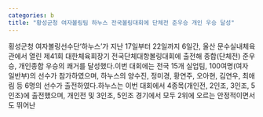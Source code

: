 ```yaml
---
categories: b
title: "황성군청 여자볼링팀 하누스 전국볼링대회에 단체전 준우승 개인 우승 달성"
---
```

횡성군청 여자볼링선수단‘하누스’가 지난 17일부터 22일까지 6일간, 울산 문수실내체육관에서 열린 제41회 대한체육회장기 전국단체대항볼링대회에 출전해 종합(단체전) 준우승, 개인종합 우승의 쾌거를 달성했다.이번 대회에는 전국 15개 실업팀, 100여명(여자 일반부)의 선수가 참가하였으며, 하누스의 양수진, 정미경, 황연주, 오아현, 김연우, 최애림 등 6명의 선수가 출전하였다.하누스는 이번 대회에서 4종목(개인전, 2인조, 3인조, 5인조)에 출전했으며, 개인전 및 3인조, 5인조 경기에서 모두 2위에 오르는 안정적이면서도 뛰어난